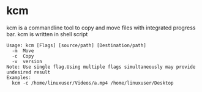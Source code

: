 # kcm
kcm is a commandline tool to copy and move files with integrated progress bar.
kcm is written in shell script

    Usage: kcm [Flags] [source/path] [Destination/path]
      -m  Move
      -c  Copy
      -v  version
    Note: Use single flag.Using multiple flags simultaneously may provide undesired result
    Examples:
      kcm -c /home/linuxuser/Videos/a.mp4 /home/linuxuser/Desktop

